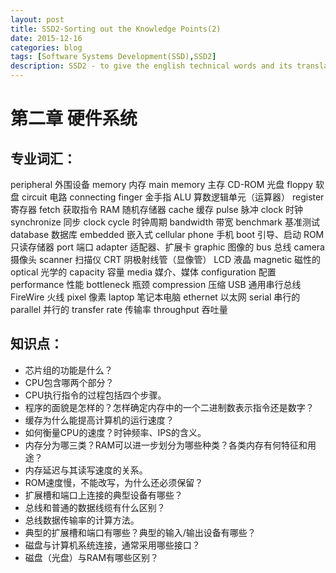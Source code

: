 ```yaml
---
layout: post
title: SSD2-Sorting out the Knowledge Points(2)
date: 2015-12-16
categories: blog
tags: [Software Systems Development(SSD),SSD2]
description: SSD2 - to give the english technical words and its translation
---
```


# 第二章 硬件系统

## 专业词汇： 
peripheral	外围设备
memory		内存
main memory	主存
CD-ROM	光盘
floppy		软盘
circuit		电路
connecting finger	金手指
ALU		算数逻辑单元（运算器）
register		寄存器
fetch			获取指令
RAM		随机存储器
cache		缓存
pulse		脉冲
clock		时钟
synchronize	同步
clock cycle	时钟周期
bandwidth	带宽
benchmark	基准测试
database		数据库
embedded	嵌入式
cellular phone	手机
boot			引导、启动
ROM		只读存储器
port			端口
adapter		适配器、扩展卡
graphic		图像的
bus			总线
camera		摄像头
scanner		扫描仪
CRT			阴极射线管（显像管）
LCD		液晶
magnetic		磁性的
optical		光学的
capacity		容量
media		媒介、媒体
configuration	配置
performance	性能
bottleneck	瓶颈
compression	压缩
USB			通用串行总线
FireWire		火线
pixel			像素
laptop		笔记本电脑
ethernet		以太网
serial		串行的
parallel		并行的
transfer rate	传输率
throughput	吞吐量

 

## 知识点：
- 芯片组的功能是什么？
- CPU包含哪两个部分？
- CPU执行指令的过程包括四个步骤。
- 程序的面貌是怎样的？怎样确定内存中的一个二进制数表示指令还是数字？
- 缓存为什么能提高计算机的运行速度？
- 如何衡量CPU的速度？时钟频率、IPS的含义。
- 内存分为哪三类？RAM可以进一步划分为哪些种类？各类内存有何特征和用途？
- 内存延迟与其读写速度的关系。
- ROM速度慢，不能改写，为什么还必须保留？
- 扩展槽和端口上连接的典型设备有哪些？
- 总线和普通的数据线缆有什么区别？
- 总线数据传输率的计算方法。
- 典型的扩展槽和端口有哪些？典型的输入/输出设备有哪些？
- 磁盘与计算机系统连接，通常采用哪些接口？
- 磁盘（光盘）与RAM有哪些区别？
  














